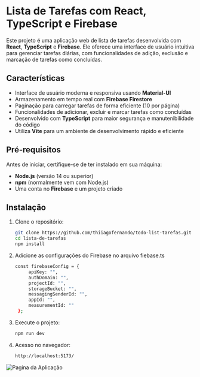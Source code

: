 # Lista de Tarefas com React, TypeScript e Firebase

Este projeto é uma aplicação web de lista de tarefas desenvolvida com **React**, **TypeScript** e **Firebase**. Ele oferece uma interface de usuário intuitiva para gerenciar tarefas diárias, com funcionalidades de adição, exclusão e marcação de tarefas como concluídas.

## Características
- Interface de usuário moderna e responsiva usando **Material-UI**
- Armazenamento em tempo real com **Firebase Firestore**
- Paginação para carregar tarefas de forma eficiente (10 por página)
- Funcionalidades de adicionar, excluir e marcar tarefas como concluídas
- Desenvolvido com **TypeScript** para maior segurança e manutenibilidade do código
- Utiliza **Vite** para um ambiente de desenvolvimento rápido e eficiente

## Pré-requisitos

Antes de iniciar, certifique-se de ter instalado em sua máquina:
- **Node.js** (versão 14 ou superior)
- **npm** (normalmente vem com Node.js)
- Uma conta no **Firebase** e um projeto criado

## Instalação

1. Clone o repositório:
   ```bash
   git clone https://github.com/thiiagofernando/todo-list-tarefas.git
   cd lista-de-tarefas
   npm install

2. Adicione as configurações do Firebase no arquivo fiebase.ts
   ```bash
   const firebaseConfig = {
        apiKey: "",
        authDomain: "",
        projectId: "",
        storageBucket: "",
        messagingSenderId: "",
        appId: "",
        measurementId: ""
    };  

3. Execute o projeto:
   ```bash
   npm run dev

4. Acesso no navegador:
   ```bash
   http://localhost:5173/

![Pagina da Aplicação](./HomeSistema.png)